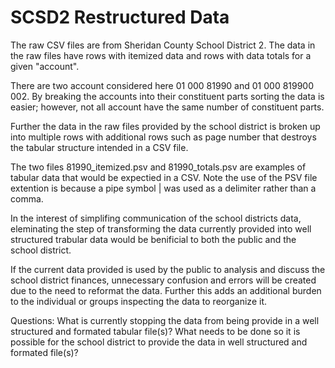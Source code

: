 # SCSD2 Restructured Data

The raw CSV files are from Sheridan County School District 2.
The data in the raw files have rows with itemized data and rows with data totals for a given "account".

There are two account considered here 01 000 81990 and 01 000 819900 002. By breaking the accounts into their constituent parts sorting the data is easier; however, not all account have the same number of constituent parts.

Further the data in the raw files provided by the school district is broken up into multiple rows with additional rows such as page number that destroys the tabular structure intended in a CSV file.

The two files 81990_itemized.psv and 81990_totals.psv are examples of tabular data that would be expectied in a CSV. Note the use of the PSV file extention is because a pipe symbol | was used as a delimiter rather than a comma.

In the interest of simplifing communication of the school districts data, eleminating the step of transforming the data currently provided into well structured trabular data would be benificial to both the public and the school district. 

If the current data provided is used by the public to analysis and discuss the school district finances, unnecessary confusion and errors will be created due to the need to reformat the data. Further this adds an additional burden to the individual or groups inspecting the data to reorganize it.

Questions:
What is currently stopping the data from being provide in a well structured and formated tabular file(s)?
What needs to be done so it is possible for the school district to provide the data in well structured and formated file(s)?

